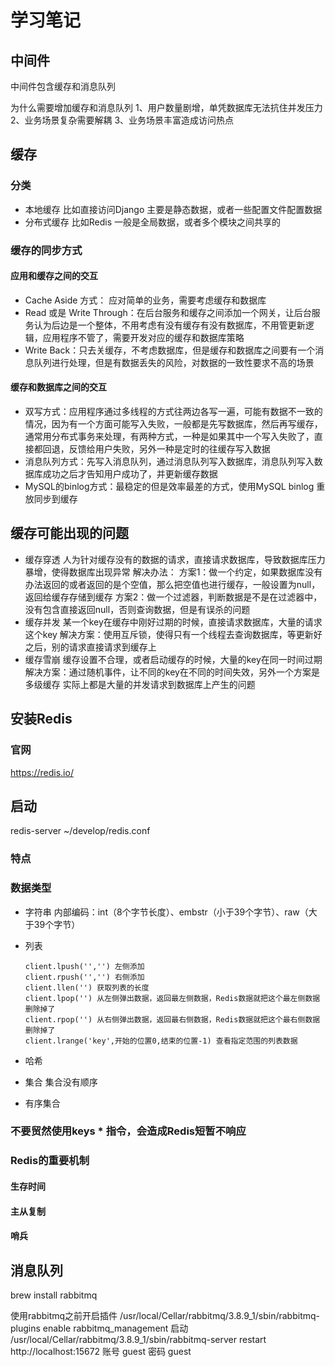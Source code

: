 # 学习笔记
## 中间件
中间件包含缓存和消息队列

为什么需要增加缓存和消息队列
1、用户数量剧增，单凭数据库无法抗住并发压力
2、业务场景复杂需要解耦
3、业务场景丰富造成访问热点

## 缓存
### 分类
* 本地缓存  比如直接访问Django  主要是静态数据，或者一些配置文件配置数据
* 分布式缓存  比如Redis  一般是全局数据，或者多个模块之间共享的
### 缓存的同步方式
#### 应用和缓存之间的交互
* Cache Aside 方式： 应对简单的业务，需要考虑缓存和数据库
* Read 或是 Write Through：在后台服务和缓存之间添加一个网关，让后台服务认为后边是一个整体，不用考虑有没有缓存有没有数据库，不用管更新逻辑，应用程序不管了，需要开发对应的缓存和数据库策略
* Write Back：只去关缓存，不考虑数据库，但是缓存和数据库之间要有一个消息队列进行处理，但是有数据丢失的风险，对数据的一致性要求不高的场景
#### 缓存和数据库之间的交互
* 双写方式：应用程序通过多线程的方式往两边各写一遍，可能有数据不一致的情况，因为有一个方面可能写入失败，一般都是先写数据库，然后再写缓存，通常用分布式事务来处理，有两种方式，一种是如果其中一个写入失败了，直接都回退，反馈给用户失败，另外一种是定时的往缓存写入数据
* 消息队列方式：先写入消息队列，通过消息队列写入数据库，消息队列写入数据库成功之后才告知用户成功了，并更新缓存数据
* MySQL的binlog方式：最稳定的但是效率最差的方式，使用MySQL binlog 重放同步到缓存
## 缓存可能出现的问题
* 缓存穿透
  人为针对缓存没有的数据的请求，直接请求数据库，导致数据库压力暴增，使得数据库出现异常
  解决办法：
  方案1：做一个约定，如果数据库没有办法返回的或者返回的是个空值，那么把空值也进行缓存，一般设置为null，返回给缓存存储到缓存
  方案2：做一个过滤器，判断数据是不是在过滤器中，没有包含直接返回null，否则查询数据，但是有误杀的问题
* 缓存并发
  某一个key在缓存中刚好过期的时候，直接请求数据库，大量的请求这个key
  解决方案：使用互斥锁，使得只有一个线程去查询数据库，等更新好之后，别的请求直接请求到缓存上
* 缓存雪崩
  缓存设置不合理，或者启动缓存的时候，大量的key在同一时间过期
  解决方案：通过随机事件，让不同的key在不同的时间失效，另外一个方案是多级缓存
实际上都是大量的并发请求到数据库上产生的问题
## 安装Redis
### 官网
https://redis.io/
## 启动
redis-server ~/develop/redis.conf
### 特点
### 数据类型
* 字符串
  内部编码：int（8个字节长度）、embstr（小于39个字节）、raw（大于39个字节）
* 列表
  ```
  client.lpush('','') 左侧添加
  client.rpush('','') 右侧添加
  client.llen('') 获取列表的长度
  client.lpop('') 从左侧弹出数据，返回最左侧数据，Redis数据就把这个最左侧数据删除掉了
  client.rpop('') 从右侧弹出数据，返回最右侧数据，Redis数据就把这个最右侧数据删除掉了
  client.lrange('key',开始的位置0,结束的位置-1) 查看指定范围的列表数据
  ```
* 哈希
* 集合
  集合没有顺序
  
* 有序集合
### 不要贸然使用keys * 指令，会造成Redis短暂不响应
### Redis的重要机制
#### 生存时间
#### 主从复制
#### 哨兵

## 消息队列
brew install rabbitmq


使用rabbitmq之前开启插件
/usr/local/Cellar/rabbitmq/3.8.9_1/sbin/rabbitmq-plugins enable rabbitmq_management
启动
 /usr/local/Cellar/rabbitmq/3.8.9_1/sbin/rabbitmq-server restart
 http://localhost:15672  账号  guest 密码 guest

